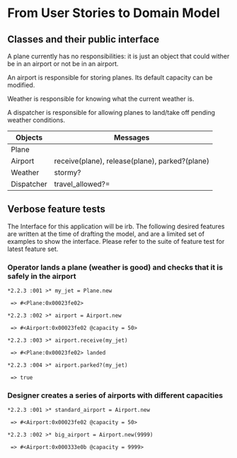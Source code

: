 # From User Stories to Domain Model

## Classes and their public interface

A plane currently has no responsibilities: it is just an object that could wither be in an airport or not be in an airport.

An airport is responsible for storing planes. Its default capacity can be modified.

Weather is responsible for knowing what the current weather is.

A dispatcher is responsible for allowing planes to land/take off pending weather conditions.

Objects    | Messages
-------    | -------------
Plane      | 
Airport    | receive(plane), release(plane), parked?(plane)
Weather    | stormy? 
Dispatcher | travel_allowed?=

## Verbose feature tests

The Interface for this application will be irb. 
The following desired features are written at the time of drafting the model, and are a limited set of examples to show the interface.
Please refer to the suite of feature test for latest feature set.

### Operator lands a plane (weather is good) and checks that it is safely in the airport
```
*2.2.3 :001 >* my_jet = Plane.new

 => #<Plane:0x00023fe02>
 
*2.2.3 :002 >* airport = Airport.new

 => #<Airport:0x00023fe02 @capacity = 50>
 
*2.2.3 :003 >* airport.receive(my_jet)

 => #<Plane:0x00023fe02> landed
 
*2.2.3 :004 >* airport.parked?(my_jet)

 => true
```
### Designer creates a series of airports with different capacities
```
*2.2.3 :001 >* standard_airport = Airport.new

 => #<Airport:0x00023fe02 @capacity = 50>
 
*2.2.3 :002 >* big_airport = Airport.new(9999)

 => #<Airport:0x000333e0b @capacity = 9999>
 ```
